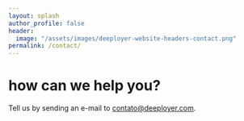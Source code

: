 ```yaml
---
layout: splash
author_profile: false
header:
  image: "/assets/images/deeployer-website-headers-contact.png"
permalink: /contact/
---
```


# how can we help you?

Tell us by sending an e-mail to <a href="mailto:contato@deeployer.com">contato@deeployer.com</a>.
